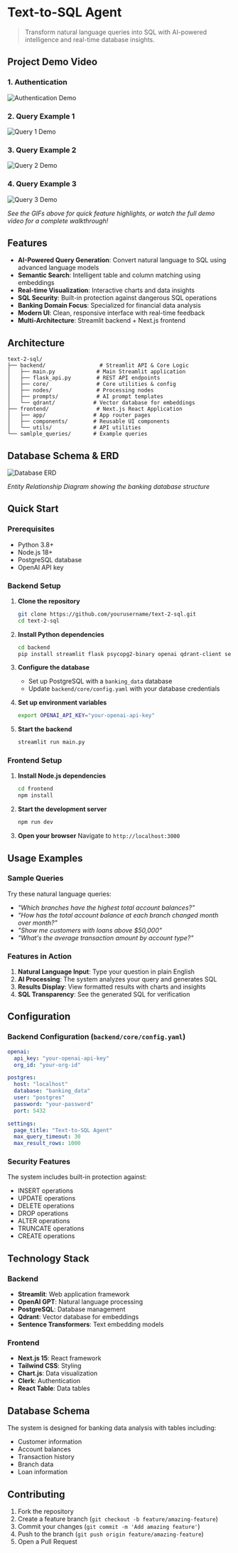 # Text-to-SQL Agent

> Transform natural language queries into SQL with AI-powered intelligence and real-time database insights.


## Project Demo Video

### 1. Authentication
![Authentication Demo](public/auth.gif)

### 2. Query Example 1
![Query 1 Demo](public/query1.gif)

### 3. Query Example 2
![Query 2 Demo](public/query2.gif)

### 4. Query Example 3
![Query 3 Demo](public/query3.gif)

*See the GIFs above for quick feature highlights, or watch the full demo video for a complete walkthrough!*

## Features

- **AI-Powered Query Generation**: Convert natural language to SQL using advanced language models
- **Semantic Search**: Intelligent table and column matching using embeddings
- **Real-time Visualization**: Interactive charts and data insights
- **SQL Security**: Built-in protection against dangerous SQL operations
- **Banking Domain Focus**: Specialized for financial data analysis
- **Modern UI**: Clean, responsive interface with real-time feedback
- **Multi-Architecture**: Streamlit backend + Next.js frontend

## Architecture

```
text-2-sql/
├── backend/                 # Streamlit API & Core Logic
│   ├── main.py             # Main Streamlit application
│   ├── flask_api.py        # REST API endpoints
│   ├── core/               # Core utilities & config
│   ├── nodes/              # Processing nodes
│   ├── prompts/            # AI prompt templates
│   └── qdrant/            # Vector database for embeddings
├── frontend/               # Next.js React Application
│   ├── app/               # App router pages
│   ├── components/        # Reusable UI components
│   └── utils/             # API utilities
└── samlple_queries/       # Example queries
```

## Database Schema & ERD

![Database ERD](public/ERD.png)

*Entity Relationship Diagram showing the banking database structure*

## Quick Start

### Prerequisites

- Python 3.8+
- Node.js 18+
- PostgreSQL database
- OpenAI API key

### Backend Setup

1. **Clone the repository**
   ```bash
   git clone https://github.com/yourusername/text-2-sql.git
   cd text-2-sql
   ```

2. **Install Python dependencies**
   ```bash
   cd backend
   pip install streamlit flask psycopg2-binary openai qdrant-client sentence-transformers pyyaml
   ```

3. **Configure the database**
   - Set up PostgreSQL with a `banking_data` database
   - Update `backend/core/config.yaml` with your database credentials

4. **Set up environment variables**
   ```bash
   export OPENAI_API_KEY="your-openai-api-key"
   ```

5. **Start the backend**
   ```bash
   streamlit run main.py
   ```

### Frontend Setup

1. **Install Node.js dependencies**
   ```bash
   cd frontend
   npm install
   ```

2. **Start the development server**
   ```bash
   npm run dev
   ```

3. **Open your browser**
   Navigate to `http://localhost:3000`

## Usage Examples

### Sample Queries

Try these natural language queries:

- *"Which branches have the highest total account balances?"*
- *"How has the total account balance at each branch changed month over month?"*
- *"Show me customers with loans above $50,000"*
- *"What's the average transaction amount by account type?"*

### Features in Action

1. **Natural Language Input**: Type your question in plain English
2. **AI Processing**: The system analyzes your query and generates SQL
3. **Results Display**: View formatted results with charts and insights
4. **SQL Transparency**: See the generated SQL for verification

## Configuration

### Backend Configuration (`backend/core/config.yaml`)

```yaml
openai:
  api_key: "your-openai-api-key"
  org_id: "your-org-id"

postgres:
  host: "localhost"
  database: "banking_data"
  user: "postgres"
  password: "your-password"
  port: 5432

settings:
  page_title: "Text-to-SQL Agent"
  max_query_timeout: 30
  max_result_rows: 1000
```

### Security Features

The system includes built-in protection against:
- INSERT operations
- UPDATE operations  
- DELETE operations
- DROP operations
- ALTER operations
- TRUNCATE operations
- CREATE operations

## Technology Stack

### Backend
- **Streamlit**: Web application framework
- **OpenAI GPT**: Natural language processing
- **PostgreSQL**: Database management
- **Qdrant**: Vector database for embeddings
- **Sentence Transformers**: Text embedding models

### Frontend
- **Next.js 15**: React framework
- **Tailwind CSS**: Styling
- **Chart.js**: Data visualization
- **Clerk**: Authentication
- **React Table**: Data tables

## Database Schema

The system is designed for banking data analysis with tables including:
- Customer information
- Account balances
- Transaction history
- Branch data
- Loan information

## Contributing

1. Fork the repository
2. Create a feature branch (`git checkout -b feature/amazing-feature`)
3. Commit your changes (`git commit -m 'Add amazing feature'`)
4. Push to the branch (`git push origin feature/amazing-feature`)
5. Open a Pull Request